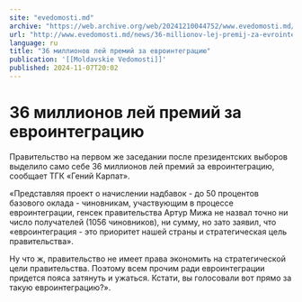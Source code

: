 ```yaml
---
site: "evedomosti.md"
archive: "https://web.archive.org/web/20241210044752/www.evedomosti.md/news/36-millionov-lej-premij-za-evrointegraciyu"
url: "http://www.evedomosti.md/news/36-millionov-lej-premij-za-evrointegraciyu"
language: ru
title: "36 миллионов лей премий за евроинтеграцию"
publication: '[[Moldavskie Vedomosti]]'
published: 2024-11-07T20:02
---
```


# 36 миллионов лей премий за евроинтеграцию

Правительство на первом же заседании после президентских выборов выделило само себе 36 миллионов лей премий за евроинтеграцию, сообщает ТГК «Гений Карпат».

«Представляя проект о начислении надбавок - до 50 процентов базового оклада - чиновникам, участвующим в процессе евроинтеграции, генсек правительства Артур Мижа не назвал точно ни число получателей (1056 чиновников), ни сумму, но зато заявил, что «евроинтеграция - это приоритет нашей страны и стратегическая цель правительства».

Ну что ж, правительство не имеет права экономить на стратегической цели правительства. Поэтому всем прочим ради евроинтеграции придется пояса затянуть и ужаться. Кстати, вы голосовали вот прямо за такую евроинтеграцию?».